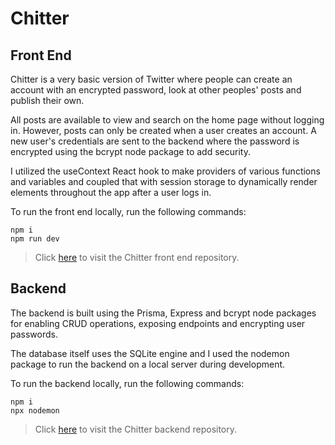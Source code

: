# Chitter

## Front End

Chitter is a very basic version of Twitter where people can create an
account with an encrypted password, look at other peoples' posts and publish their own.

All posts are available to view and search on the home page without
logging in. However, posts can only be created when a user creates an
account. A new user's credentials are sent to the backend where the password is
encrypted using the bcrypt node package to add security.

I utilized the useContext React hook to make providers of various
functions and variables and coupled that with session storage to
dynamically render elements throughout the app after a user logs in.

To run the front end locally, run the following commands:

```
npm i
npm run dev
```

> Click [here](https://github.com/StocktonManges/chitter-frontend) to visit the Chitter front end repository.

## Backend

The backend is built using the Prisma, Express and bcrypt node packages
for enabling CRUD operations, exposing endpoints and encrypting user
passwords.

The database itself uses the SQLite engine and I used the nodemon
package to run the backend on a local server during development.

To run the backend locally, run the following commands:

```
npm i
npx nodemon
```

> Click [here](https://github.com/StocktonManges/chitter-backend) to visit the Chitter backend repository.
